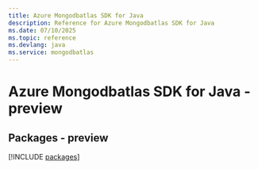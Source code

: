 ```yaml
---
title: Azure Mongodbatlas SDK for Java
description: Reference for Azure Mongodbatlas SDK for Java
ms.date: 07/10/2025
ms.topic: reference
ms.devlang: java
ms.service: mongodbatlas
---
```

# Azure Mongodbatlas SDK for Java - preview
## Packages - preview
[!INCLUDE [packages](mongodbatlas-index.md)]